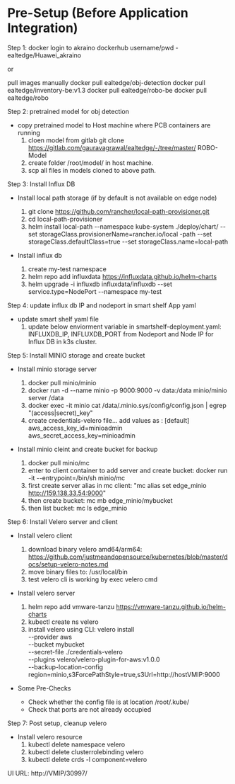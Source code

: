 
# Pre-Setup (Before Application Integration)
Step 1: docker login to akraino dockerhub
username/pwd - ealtedge/Huawei_akraino

or 

pull images manually
docker pull ealtedge/obj-detection
docker pull ealtedge/inventory-be:v1.3
docker pull ealtedge/robo-be
docker pull ealtedge/robo

Step 2: pretrained model for obj detection
- copy pretrained model to Host machine where PCB containers are running
    1. cloen model from gitlab git clone https://gitlab.com/gauravagrawal/ealtedge/-/tree/master/ ROBO-Model
    2. create folder /root/model/ in host machine.
    3. scp all files in models cloned to above path. 

Step 3: Install Influx DB
- Install local path storage (if by default is not available on edge node)
    1. git clone https://github.com/rancher/local-path-provisioner.git
    2. cd local-path-provisioner
    3. helm install local-path --namespace kube-system ./deploy/chart/ --set storageClass.provisionerName=rancher.io/local
-path --set storageClass.defaultClass=true --set storageClass.name=local-path

- Install influx db
    1. create my-test namespace
    2. helm repo add influxdata https://influxdata.github.io/helm-charts
    3. helm upgrade -i influxdb influxdata/influxdb --set service.type=NodePort --namespace my-test

Step 4: update influx db IP and nodeport in smart shelf App yaml 
- update smart shelf yaml file
    1. update below enviorment variable in smartshelf-deployment.yaml: INFLUXDB_IP, INFLUXDB_PORT from Nodeport and Node IP for Influx DB in k3s cluster.

Step 5: Install MINIO storage and create bucket 
- Install minio storage server
    1. docker pull minio/minio
    2. docker run -d --name minio -p 9000:9000 -v data:/data minio/minio server /data
    3. docker exec -it minio cat /data/.minio.sys/config/config.json | egrep "(access|secret)_key"
    4. create credentials-velero file...
add values as :
[default]
aws_access_key_id=minioadmin
aws_secret_access_key=minioadmin

- Install minio cleint and create bucket for backup
    1. docker pull minio/mc
    2. enter to client container to add server and create bucket: docker run -it --entrypoint=/bin/sh minio/mc
    3. first create server alias in mc client: "mc alias set edge_minio http://159.138.33.54:9000"
    4. then create bucket: mc mb edge_minio/mybucket
    5. then list bucket: mc ls edge_minio

Step 6: Install Velero server and client 
- Install velero client
    1. download binary velero amd64/arm64: https://github.com/justmeandopensource/kubernetes/blob/master/docs/setup-velero-notes.md
    2. move binary files to: /usr/local/bin
    3. test velero cli is working by exec velero cmd

- Install velero server
    1. helm repo add vmware-tanzu https://vmware-tanzu.github.io/helm-charts
    2. kubectl create ns velero
    3. install velero using CLI:
    velero install \
   --provider aws \
   --bucket mybucket \
   --secret-file ./credentials-velero \
     --plugins velero/velero-plugin-for-aws:v1.0.0 \
   --backup-location-config
region=minio,s3ForcePathStyle=true,s3Url=http://hostVMIP:9000

- Some Pre-Checks
    - Check whether the config file is at location /root/.kube/
    - Check that ports are not already occupied

Step 7: Post setup, cleanup velero
- Install velero resource
    1. kubectl delete namespace velero
    2. kubectl delete clusterrolebinding  velero
    3. kubectl delete crds -l component=velero


UI URL:
http://VMIP/30997/

